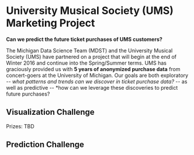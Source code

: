 # University Musical Society (UMS) Marketing Project

**Can we predict the future ticket purchases of UMS customers?**

The Michigan Data Science Team (MDST) and the University Musical
Society (UMS) have partnered on a project that will begin at the end
of Winter 2016 and continue into the Spring/Summer terms. UMS has
graciously provided us with **5 years of anonymized purchase data**
from concert-goers at the University of Michigan. Our goals are both
exploratory -- *what patterns and trends can we discover in ticket
purchase data?* -- as well as predictive -- *how can we leverage these
discoveries to predict future purchases?

## Visualization Challenge


Prizes: TBD



## Prediction Challenge